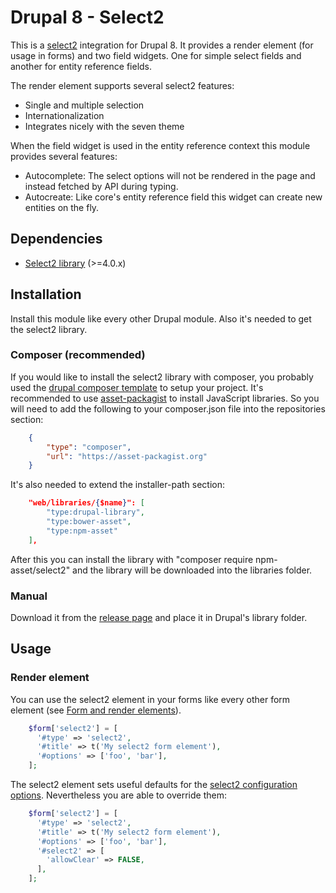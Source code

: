# Drupal 8 - Select2
This is a [select2](https://select2.org/) integration for Drupal 8. It provides a render element (for usage in forms) and two field widgets.
One for simple select fields and another for entity reference fields.

The render element supports several select2 features:

* Single and multiple selection
* Internationalization
* Integrates nicely with the seven theme

When the field widget is used in the entity reference context this module provides several features:

* Autocomplete: The select options will not be rendered in the page and instead fetched by API during typing.
* Autocreate: Like core's entity reference field this widget can create new entities on the fly.

## Dependencies
* [Select2 library](https://select2.org/) (>=4.0.x)

## Installation
Install this module like every other Drupal module. Also it's needed to get the select2 library.

### Composer (recommended)
If you would like to install the select2 library with composer, you probably used the [drupal composer template](https://github.com/drupal-composer/drupal-project) to setup your project. It's recommended to use [asset-packagist]() to install JavaScript libraries. So you will need to add the following to your composer.json file into the repositories section:

```json
    {
        "type": "composer",
        "url": "https://asset-packagist.org"
    }
```

It's also needed to extend the installer-path section:

```json
    "web/libraries/{$name}": [
        "type:drupal-library",
        "type:bower-asset",
        "type:npm-asset"
    ],
```


After this you can install the library with "composer require npm-asset/select2" and the library will be downloaded into the libraries folder.

### Manual
Download it from the [release page](https://github.com/select2/select2/releases) and place it in Drupal's library folder.

## Usage
### Render element
You can use the select2 element in your forms like every other form element (see [Form and render elements](https://api.drupal.org/api/drupal/elements)).

```php
    $form['select2'] = [
      '#type' => 'select2',
      '#title' => t('My select2 form element'),
      '#options' => ['foo', 'bar'],
    ];
```


The select2 element sets useful defaults for the [select2 configuration options](https://select2.org/configuration/options-api).
Nevertheless you are able to override them:
```php
    $form['select2'] = [
      '#type' => 'select2',
      '#title' => t('My select2 form element'),
      '#options' => ['foo', 'bar'],
      '#select2' => [
        'allowClear' => FALSE,
      ],
    ];
```
